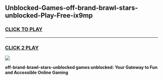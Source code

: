 
## Unblocked-Games-off-brand-brawl-stars-unblocked-Play-Free-ix9mp
<h3>
<a href="https://premium76.site?title=off-brand-brawl-stars-unblocked&ref=20M">CLICK TO PLAY</a></h3>
<hr>

<h3>
<a href="https://premium76.site?title=off-brand-brawl-stars-unblocked&ref=20M">CLICK 2 PLAY</a>
  
</h3>

<a href="https://premium76.site?title=off-brand-brawl-stars-unblocked&ref=19M"><img src="https://clearcache.store/games.png"></a>


**off-brand-brawl-stars-unblocked games unblocked: Your Gateway to Fun and Accessible Online Gaming**
